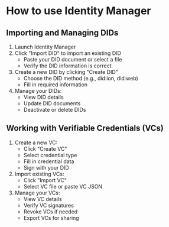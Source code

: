 # How to use Identity Manager

## Importing and Managing DIDs

1. Launch Identity Manager
2. Click "Import DID" to import an existing DID
    - Paste your DID document or select a file
    - Verify the DID information is correct
3. Create a new DID by clicking "Create DID"
    - Choose the DID method (e.g., did:ion, did:web)
    - Fill in required information
4. Manage your DIDs:
    - View DID details
    - Update DID documents
    - Deactivate or delete DIDs

## Working with Verifiable Credentials (VCs)

1. Create a new VC:
    - Click "Create VC"
    - Select credential type
    - Fill in credential data
    - Sign with your DID
2. Import existing VCs:
    - Click "Import VC"
    - Select VC file or paste VC JSON
3. Manage your VCs:
    - View VC details
    - Verify VC signatures
    - Revoke VCs if needed
    - Export VCs for sharing